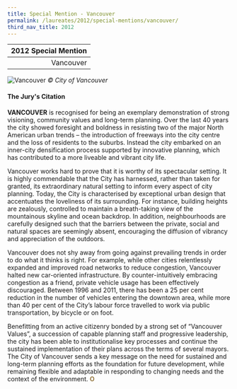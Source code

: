 ```yaml
---
title: Special Mention - Vancouver
permalink: /laureates/2012/special-mentions/vancouver/
third_nav_title: 2012
---
```


| 2012 Special Mention | 
|---:|
| Vancouver | 

![Vancouver](/images/special-mentions/vancouver.jpg)
_© City of Vancouver_

#### **The Jury's Citation**

**VANCOUVER** is recognised for being an exemplary demonstration of strong visioning, community values and long-term planning. Over the last 40 years the city showed foresight and boldness in resisting two of the major North American urban trends – the introduction of freeways into the city centre and the loss of residents to the suburbs. Instead the city embarked on an inner-city densification process supported by innovative planning, which has contributed to a more liveable and vibrant city life.

Vancouver works hard to prove that it is worthy of its spectacular setting. It is highly commendable that the City has harnessed, rather than taken for granted, its extraordinary natural setting to inform every aspect of city planning. Today, the City is characterised by exceptional urban design that accentuates the loveliness of its surrounding. For instance, building heights are zealously, controlled to maintain a breath-taking view of the mountainous skyline and ocean backdrop. In addition, neighbourhoods are carefully designed such that the barriers between the private, social and natural spaces are seemingly absent, encouraging the diffusion of vibrancy and appreciation of the outdoors.

Vancouver does not shy away from going against prevailing trends in order to do what it thinks is right. For example, while other cities relentlessly expanded and improved road networks to reduce congestion, Vancouver halted new car-oriented infrastructure. By counter-intuitively embracing congestion as a friend, private vehicle usage has been effectively discouraged. Between 1996 and 2011, there has been a 25 per cent reduction in the number of vehicles entering the downtown area, while more than 40 per cent of the City’s labour force travelled to work via public transportation, by bicycle or on foot.

Benefitting from an active citizenry bonded by a strong set of “Vancouver Values”, a succession of capable planning staff and progressive leadership, the city has been able to institutionalise key processes and continue the sustained implementation of their plans across the terms of several mayors. The City of Vancouver sends a key message on the need for sustained and long-term planning efforts as the foundation for future development, while remaining flexible and adaptable in responding to changing needs and the context of the environment. **<font color="#967942">O</font>**
